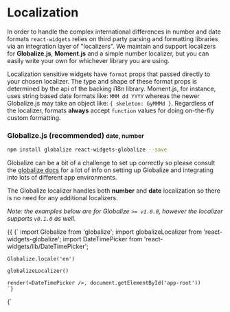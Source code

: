 # Localization

In order to handle the complex international differences in number and date formats `react-widgets` relies on third party
parsing and formatting libraries via an integration layer of "localizers". We maintain and support localizers
for __Globalize.js__, __Moment.js__ and a simple number localizer, but you can easily write
your own for whichever library you are using.

Localization sensitive widgets have `format` props that passed directly to your chosen localizer. The type and shape
of these format props is determined by the api of the backing i18n library. Moment.js, for instance,
uses string based date formats like: `MMM dd YYYY` whereas the newer Globalize.js may take an object like:
`{ skeleton: GyMMMd }`. Regardless of the localizer, formats **always** accept `function` values for doing on-the-fly custom
formatting.

### Globalize.js (recommended) <small>date, number</small>

```sh
npm install globalize react-widgets-globalize --save
```

Globalize can be a bit of a challenge to set up correctly so please consult the [globalize docs](https://github.com/jquery/globalize#getting-started) for a lot of info on setting up
Globalize and integrating into lots of different app environments.

The Globalize localizer handles both __number__ and __date__ localization so there is no need for any additional
localizers.

_Note: the examples below are for Globalize `>= v1.0.0`, however the localizer supports `v0.1.0` as well._

{{ <TabbedCodeBlock>
  <Tab title="webpack globalize plugin">
    {`
    import Globalize from 'globalize';
    import globalizeLocalizer from 'react-widgets-globalize';
    import DateTimePicker from 'react-widgets/lib/DateTimePicker';

    Globalize.locale('en')

    globalizeLocalizer()

    render(<DateTimePicker />, document.getElementById('app-root'))
    `}
  </Tab>
  <Tab title="browser globals">
    {`
    <script src='node_modules/react-widgets/dist/react-widgets.js'></script>
    <script src='node_modules/react-widgets-globalize/dist/react-widgets-globalize.js'></script>
    <script>
      var DateTimePicker = ReactWidgets.DateTimePicker;

      ReactDOM.render(<DateTimePicker />, document.getElementById('app-root'))
    </script>
    `}
  </Tab>
</TabbedCodeBlock> }}

While you _can_ use option objects and raw pattern strings directly as `format`s with react-widgets. It's [recommended](https://github.com/globalizejs/globalize#compilation-and-the-runtime-modules) that you
use _statically_ determinable formatter functions instead. These can be extracted as part of your application's
build step and compiled, ensuring applications only include exactly the i18n data needed.

```jsx
// dates
let monthYearFormatter = Globalize.dateFormatter({ raw: 'mmm YY' });
let monthYearParser = Globalize.dateParser({ raw: 'mmm YY' });

// numbers
let percentFormatter = Globalize.numberFormatter({
  style: 'percent',
  maximumFractionDigits: 2
});
let percentParser = Globalize.numberParser({
  style: 'percent',
  maximumFractionDigits: 2
});

return (
  <div>
    <DateTimePicker
      format={monthYearFormatter}
      parse={monthYearParser}
    />
    <NumberPicker
      format={percentFormatter}
      parse={percentParser}
    />

    {/* this is also supported but leads to much larger bundles */}
    <DateTimePicker format="mmm YY" />
    <NumberPicker format=#{{ currency: 'USD', style: 'accounting' }} />
  </div>
)
```

### Moment.js <small>date</small>

```sh
npm install moment react-widgets-moment --save
```

Again see the official [Moment docs](http://momentjs.com/) for information on integrating Moment into your build
pipeline effectively.

Moment only provides __date__ localization, if you also need Number localization consider
the __simple-number__ localizer below, or Globalize.js.

{{<TabbedCodeBlock>
  <Tab title="webpack">
    {`
    import Moment from 'moment'
    import momentLocalizer from 'react-widgets-moment';
    import DateTimePicker from 'react-widgets/lib/DateTimePicker';

    Moment.locale('en')
    momentLocalizer()

    render(<DateTimePicker />, document.getElementById('app-root'))
    `}
  </Tab>
  <Tab title="browser globals">
    {`
    <script src='node_modules/react-widgets/dist/react-widgets.js'></script>
    <script src='node_modules/react-widgets-moment/dist/react-widgets-moment.js'></script>
    <script>
      var DateTimePicker = ReactWidgets.DateTimePicker;

      ReactDOM.render(<DateTimePicker />, document.getElementById('app-root'))
    </script>
    `}
  </Tab>
</TabbedCodeBlock>}}


Moment [format](http://momentjs.com/docs/#/displaying/format/) props accept `string`s

```jsx

<DateTimePicker format='mmm YYY' />

```

### date-fns

```sh
npm install react-widgets-date-fns --save
```

See the official [date-fns docs](https://date-fns.org/docs/Getting-Started) for information on integrating date-fns.

date-fns only provides __date__ localization, if you also need Number localization consider
the __simple-number__ localizer below, or Globalize.js.

{{<TabbedCodeBlock>
  <Tab title="webpack">
    {`
    import dateFnsLocalizer from 'react-widgets-date-fns';
    import DateTimePicker from 'react-widgets/lib/DateTimePicker';

    dateFnsLocalizer()

    render(<DateTimePicker />, document.getElementById('app-root'))
    `}
  </Tab>
  <Tab title="browser globals">
    {`
    <script src='node_modules/react-widgets/dist/react-widgets.js'></script>
    <script src='node_modules/react-widgets-date-fns/dist/react-widgets-date-fns.js'></script>
    <script>
      dateFnsLocalizer()
      var DateTimePicker = ReactWidgets.DateTimePicker;

      ReactDOM.render(<DateTimePicker />, document.getElementById('app-root'))
    </script>
    `}
  </Tab>
</TabbedCodeBlock>}}


date-fns [format](https://date-fns.org/v1.29.0/docs/format) props accept `string`s

```jsx

<DateTimePicker format='mmm YYY' />

```

### Simple Number <small>number</small>

The `simple-number` localizer provides a minimal number formatting and parsing strategy. Its best when you don't need
robust locale support for currencies, and numbers;

```js
var numberLocalizer = require('react-widgets/lib/localizers/simple-number')

numberLocalizer();
```

Or

```html
<script src='node_modules/react-widgets/dist/react-widgets.js'></script>
<script src='node_modules/react-widgets/dist/react-widgets-simple-number.js'></script>
```

{{<TabbedCodeBlock>
  <Tab title="webpack globalize plugin">
    {`
    import simpleNumberLocalizer from 'react-widgets-simple-number';
    import NumberPicker from 'react-widgets/lib/NumberPicker';

    simpleNumberLocalizer()

    render(<NumberPicker />, document.getElementById('app-root'))
    `}
  </Tab>
  <Tab title="browser globals">
    {`
    <script src='node_modules/react-widgets/dist/react-widgets.js'></script>
    <script src='node_modules/react-widgets-simple-number/dist/react-widgets-simple-number.js'></script>
    <script>
      var NumberPicker = ReactWidgets.NumberPicker;

      ReactDOM.render(<NumberPicker />, document.getElementById('app-root'))
    </script>
    `}
  </Tab>
</TabbedCodeBlock>}}

Check out the documentation for [format-number-with-string](https://www.npmjs.com/package/format-number-with-string) for
a complete guide to its format syntax.

```jsx
<NumberPicker format='-$#,###.00' />
```

## Creating a Localizer

Creating a localizer is as easy as providing `react-widgets` an localizer options object.
Localizers must provide `parse()` and `format()` functions as well as provide default values for all the
required formats the widgets need.

Formats can be whatever type your localization strategy requires (strings, objects, etc), however functions are
always valid. The default formats, for example, can be strings or functions.
If you wanted to use the built-in `Intl` api's for formatting, formats might be an options object to
pass to `Intl.DateTimeFormat()`. Function formats are called automatically by the localizer with the `value`,
the `culture` string and the localizer instance.

```jsx
var localizer = {

  formats: {
    day: 'DD',
    month: 'mmm',
    // function formats are useful for more advanced formatting, such as a
    // year 'range' to represent a decade e.g "2000 - 2009".
    // Notice the localizer instance is the third argument, which can be
    // used to format or parse as needed.
    decade: (date, cultureStr, localizer) => {
      return (
        localizer.format(date, 'YYYY') + ' - ' +
        localizer.format(lastYearOfDecade(date), 'YYYY')
      )
    }
  },

  parse(value, format, cultureStr) {
    return parsedDate
  },

  format(value, format, cultureStr) {
    return formattedDatestring
  }
}

ReactWidgets.setDateLocalizer(localizer)
```

## Localizer Api

### `DateLocalizer`

An Object implementing the following api.

```js
type Localizer = {
  propType: PropType?
  firstOfWeek: (culture: string) => number
  parse: (date: string, format: string|object, culture: string?)=> Date | null
  format: (date: Date, format: string|object, culture: string?)=> string
  formats: {
    default: string | object | function
    date: string | object | function
    footer: string | object | function
    dayOfMonth: string | object | function
    year: string | object | function
    decade: string | object | function
    century: string | object | function
  }
}
```

#### required formats
_Localizers must provide default values for each required format._

- `default`: the default date display format, generally a "long" format showing both date and time
- `date`: A date only format
- `time`: A time only format
- `header`: The heading of the Calendar month view, contextualizes the current month, e.g. "Jan 2014"
- `footer`: The Calendar footer format, for displaying Today's date
- `dayOfMonth`: The day of the month
- `month`: Month name, used in the Year view of the Calendar
- `year`: year format, used in the Decade view of the Calendar
- `decade`: a decade format, used in the Century view of the Calendar, eg. "2010 - 2019"
- `century`: A century format, used the in the Calendar heading


#### `propType` (optional)
A React PropType that is used to validate the Date formats

#### `parse`
Convert a locale formatted string to a JavaScript Date object.

```js
function(
  value: string,
  format: string|object,
  culture: ?string
): Date | null
```

#### `format`
Convert a Date object to a locale specific string

```js
function(
  value: Date,
  format: string|object,
  culture: ?string
): string
```

#### `firstOfWeek`

Return the locale specific first day of the week from 0 (Sunday) to 6 (Saturday).

```js
function(
  culture: ?string
): number
```

### `NumberLocalizer`

An Object implementing the following api.

```js
{
  propType: ?PropType,
  formats: {
    default: string|object;
  };
  parse: (num: string, format: string|object, culture: ?string)=> number | null;
  format: (num: number, format: string|object, culture: ?string)=> string;
  precision: (format: ?string|object) => number;
  decimalChar: (format: string|object, culture: ?string) => string;
}
```

#### required formats
_Localizers must provide default values for each required format._

- `default` The number picker display format.

#### `propType` (optional)
A React PropType that is used to validate the number formats.

#### `parse`
Convert a locale specific string to a JavaScript Number.

```
function(
 value: number,
 culture: ?string
): number | null
```

#### `format`

Convert a Number to a locale specific string.

```
function(
  value: number,
  format: string|object,
  culture: ?string
): string
```

#### `decimalChar` (default: `'.'`)

Return the decimal separator character.

```
function(
 format: string|object;
 culture: ?string
): string
```

#### `precision`

Return the decimal precision for a given format or culture. Necessary for dealing with the quirks of floating point math.

```
function(
 format: string|object;
 culture: ?string
): number | null
```
